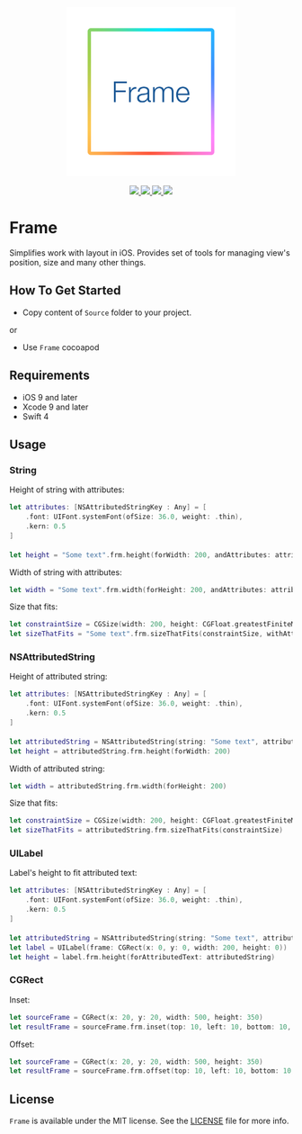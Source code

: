 <p align="center" >
	<img src="/Images/logo_2048_2048.png" alt="Frame" title="Frame" width="300px" height="300px">
</p>

<p align="center">
	<a href="https://swift.org">
		<img src="https://img.shields.io/badge/Swift-4.0-orange.svg?style=flat">
	</a>
	<a href="https://cocoapods.org">
		<img src="https://img.shields.io/cocoapods/v/Frame.svg">
	</a>
	<a href="https://cocoapods.org">
		<img src="https://img.shields.io/cocoapods/dt/Frame.svg">
	</a>
	<a href="https://tldrlegal.com/license/mit-license">
		<img src="https://img.shields.io/badge/License-MIT-blue.svg?style=flat">
	</a>
</p>

# Frame

Simplifies work with layout in iOS. Provides set of tools for managing view's position, size and many other things.

## How To Get Started

- Copy content of `Source` folder to your project.

or

- Use `Frame` cocoapod

## Requirements

* iOS 9 and later
* Xcode 9 and later
* Swift 4

## Usage

### String

Height of string with attributes:

```swift
let attributes: [NSAttributedStringKey : Any] = [
	.font: UIFont.systemFont(ofSize: 36.0, weight: .thin),
    .kern: 0.5
]

let height = "Some text".frm.height(forWidth: 200, andAttributes: attributes)
```

Width of string with attributes:

```swift
let width = "Some text".frm.width(forHeight: 200, andAttributes: attributes)
```

Size that fits:

```swift
let constraintSize = CGSize(width: 200, height: CGFloat.greatestFiniteMagnitude)
let sizeThatFits = "Some text".frm.sizeThatFits(constraintSize, withAttributes: attributes)
```

### NSAttributedString

Height of attributed string:

```swift
let attributes: [NSAttributedStringKey : Any] = [
	.font: UIFont.systemFont(ofSize: 36.0, weight: .thin),
	.kern: 0.5
]

let attributedString = NSAttributedString(string: "Some text", attributes: attributes)
let height = attributedString.frm.height(forWidth: 200)
```

Width of attributed string:

```swift
let width = attributedString.frm.width(forHeight: 200)
```

Size that fits:

```swift
let constraintSize = CGSize(width: 200, height: CGFloat.greatestFiniteMagnitude)
let sizeThatFits = attributedString.frm.sizeThatFits(constraintSize)
```

### UILabel

Label's height to fit attributed text:

```swift
let attributes: [NSAttributedStringKey : Any] = [
	.font: UIFont.systemFont(ofSize: 36.0, weight: .thin),
	.kern: 0.5
]

let attributedString = NSAttributedString(string: "Some text", attributes: attributes)
let label = UILabel(frame: CGRect(x: 0, y: 0, width: 200, height: 0))
let height = label.frm.height(forAttributedText: attributedString)
```

### CGRect

Inset:

```swift
let sourceFrame = CGRect(x: 20, y: 20, width: 500, height: 350)
let resultFrame = sourceFrame.frm.inset(top: 10, left: 10, bottom: 10, right: 10) // (30, 30, 480, 330)
```

Offset:

```swift
let sourceFrame = CGRect(x: 20, y: 20, width: 500, height: 350)
let resultFrame = sourceFrame.frm.offset(top: 10, left: 10, bottom: 10, right: 10) // (10, 10, 520, 370)
```

## License

`Frame` is available under the MIT license. See the [LICENSE](./LICENSE) file for more info.
